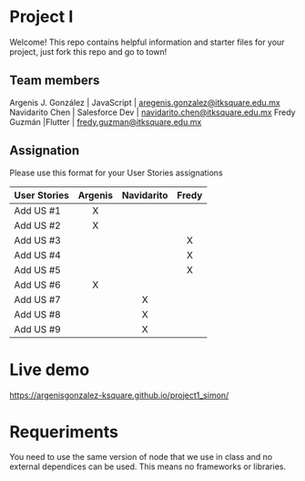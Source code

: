 # Project I

Welcome! This repo contains helpful information and starter files for your project, just fork this repo and go to town!

## Team members

Argenis J. González | JavaScript | aregenis.gonzalez@itksquare.edu.mx
Navidarito Chen | Salesforce Dev | navidarito.chen@itksquare.edu.mx
Fredy Guzmán |Flutter | fredy.guzman@itksquare.edu.mx

## Assignation 

Please use this format for your User Stories assignations

| User Stories     | Argenis | Navidarito |  Fredy
| ---------------- | :-----: | :-------:  | :------:
| Add US #1        |    X    |            |
| Add US #2        |    X    |            |    
| Add US #3        |         |            |    X
| Add US #4        |         |            |    X
| Add US #5        |         |            |    X
| Add US #6        |    X    |            |    
| Add US #7        |         |     X      |
| Add US #8        |         |     X      |    
| Add US #9        |         |     X      |    

# Live demo

https://argenisgonzalez-ksquare.github.io/project1_simon/


# Requeriments
You need to use the same version of node that we use in class and no external dependices can be used. This means no frameworks or libraries.

